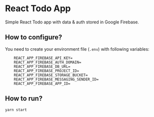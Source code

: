 # React Todo App
Simple React Todo app with data & auth stored in Google Firebase.
## How to configure?
You need to create your environment file (`.env`) with following variables:
```
    REACT_APP_FIREBASE_API_KEY=
    REACT_APP_FIREBASE_AUTH_DOMAIN=
    REACT_APP_FIREBASE_DB_URL=
    REACT_APP_FIREBASE_PROJECT_ID=
    REACT_APP_FIREBASE_STORAGE_BUCKET=
    REACT_APP_FIREBASE_MESSAGING_SENDER_ID=
    REACT_APP_FIREBASE_APP_ID=
```

## How to run?
```
yarn start
```